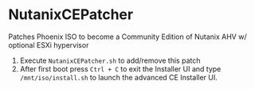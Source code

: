 # NutanixCEPatcher
Patches Phoenix ISO to become a Community Edition of Nutanix AHV w/ optional ESXi hypervisor
1. Execute `NutanixCEPatcher.sh` to add/remove this patch
2. After first boot press `Ctrl + C` to exit the Installer UI and type `/mnt/iso/install.sh` to launch the advanced CE Installer UI.
